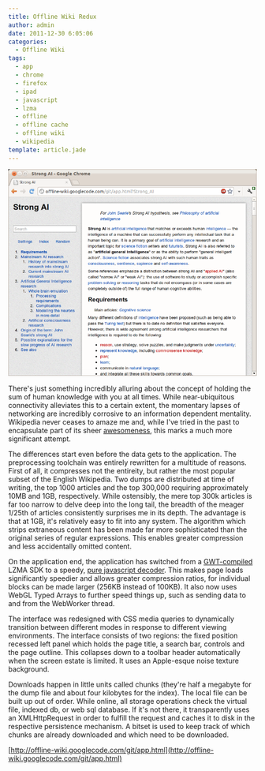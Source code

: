 ```yaml
---
title: Offline Wiki Redux
author: admin
date: 2011-12-30 6:05:06
categories:
  - Offline Wiki
tags: 
  - app
  - chrome
  - firefox
  - ipad
  - javascript
  - lzma
  - offline
  - offline cache
  - offline wiki
  - wikipedia
template: article.jade
---
```


[![](Screenshot.png "Screenshot")](Screenshot.png)

There's just something incredibly alluring about the concept of holding the sum of human knowledge with you at all times. While near-ubiquitous connectivity alleviates this to a certain extent, the momentary lapses of networking are incredibly corrosive to an information dependent mentality. Wikipedia never ceases to amaze me and, while I've tried in the past to encapsulate part of its sheer [awesomeness](https://chrome.google.com/webstore/detail/kchecgcglnoohbdghckmcbefllnibadd?hl=en), this marks a much more significant attempt.

The differences start even before the data gets to the application. The preprocessing toolchain was entirely rewritten for a multitude of reasons. First of all, it compresses not the entireity, but rather the most popular subset of the English Wikipedia. Two dumps are distributed at time of writing, the top 1000 articles and the top 300,000 requiring approximately 10MB and 1GB, respectively. While ostensibly, the mere top 300k articles is far too narrow to delve deep into the long tail, the breadth of the meager 1/25th of articles consistently surprises me in its depth. The advantage is that at 1GB, it's relatively easy to fit into any system. The algorithm which strips extraneous content has been made far more sophisticated than the original series of regular expressions. This enables greater compression and less accidentally omitted content.

On the application end, the application has switched from a [GWT-compiled](https://github.com/nmrugg/LZMA-JS) LZMA SDK to a speedy, [pure javascript decoder](https://github.com/glinscott/lzmajs). This makes page loads significantly speedier and allows greater compression ratios, for individual blocks can be made larger (256KB instead of 100KB). It also now uses WebGL Typed Arrays to further speed things up, such as sending data to and from the WebWorker thread.

The interface was redesigned with CSS media queries to dynamically transition between different modes in response to different viewing environments. The interface consists of two regions: the fixed position recessed left panel which holds the page title, a search bar, controls and the page outline. This collapses down to a toolbar header automatically when the screen estate is limited. It uses an Apple-esque noise texture background.

Downloads happen in little units called chunks (they're half a megabyte for the dump file and about four kilobytes for the index). The local file can be built up out of order. While online, all storage operations check the virtual file, indexed db, or web sql database. If it's not there, it transparently uses an XMLHttpRequest in order to fulfill the request and caches it to disk in the respective persistence mechanism. A bitset is used to keep track of which chunks are already downloaded and which need to be downloaded.

[http://offline-wiki.googlecode.com/git/app.html](http://offline-wiki.googlecode.com/git/app.html)
